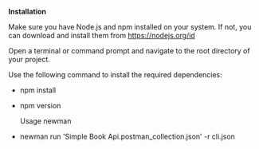 **Installation**

Make sure you have Node.js and npm installed on your system. If not, you can download and install them from https://nodejs.org/id

Open a terminal or command prompt and navigate to the root directory of your project.

Use the following command to install the required dependencies:

- npm install
  
- npm version

  Usage newman
  
- newman run 'Simple Book Api.postman_collection.json' -r cli.json






